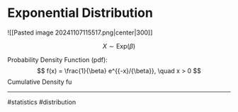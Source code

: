 # Exponential Distribution
![[Pasted image 20241107115517.png|center|300]]

$$
X \sim \mathrm{Exp}(\beta)
$$

Probability Density Function (pdf):
$$
f(x) = \frac{1}{\beta} e^{{-x}/{\beta}}, \quad x > 0
$$
Cumulative Density fu

---
#statistics #distribution